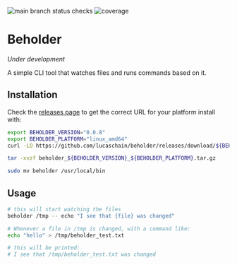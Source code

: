 ![main branch status checks](https://github.com/lucaschain/beholder/actions/workflows/build_and_test.yml/badge.svg)
![coverage](https://raw.githubusercontent.com/org/project/badges/.badges/main/coverage.svg)

# Beholder

_Under development_


A simple CLI tool that watches files and runs commands based on it.

## Installation

Check the [releases page](https://github.com/lucaschain/beholder/releases) to get the correct URL for your platform install with:

```bash
export BEHOLDER_VERSION="0.0.8"
export BEHOLDER_PLATFORM="linux_amd64"
curl -LO https://github.com/lucaschain/beholder/releases/download/${BEHOLDER_VERSION}/beholder_${BEHOLDER_VERSION}_${BEHOLDER_PLATFORM}.tar.gz

tar -xvzf beholder_${BEHOLDER_VERSION}_${BEHOLDER_PLATFORM}.tar.gz

sudo mv beholder /usr/local/bin

```

## Usage

```bash
# this will start watching the files
beholder /tmp -- echo "I see that {file} was changed"

# Whenever a file in /tmp is changed, with a command like:
echo "hello" > /tmp/beholder_test.txt

# this will be printed:
# I see that /tmp/beholder_test.txt was changed
```
